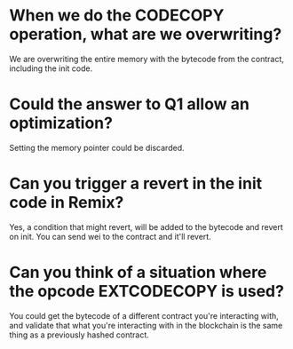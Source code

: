 # When we do the CODECOPY operation, what are we overwriting?

We are overwriting the entire memory with the bytecode from the contract, including the init code.

# Could the answer to Q1 allow an optimization?

Setting the memory pointer could be discarded.

# Can you trigger a revert in the init code in Remix?

Yes, a condition that might revert, will be added to the bytecode and revert on init. You can send wei to the contract and it'll revert.

# Can you think of a situation where the opcode EXTCODECOPY is used?

You could get the bytecode of a different contract you're interacting with, and validate that what you're interacting with
in the blockchain is the same thing as a previously hashed contract.
